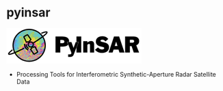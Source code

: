 # pyinsar

<p align="left">
  <img alt="PyInSAR" src="https://github.com/MITeaps/pyinsar/blob/master/docs/images/pyinsar_logo315x83.png"/>
</p>

- Processing Tools for Interferometric Synthetic-Aperture Radar Satellite Data
